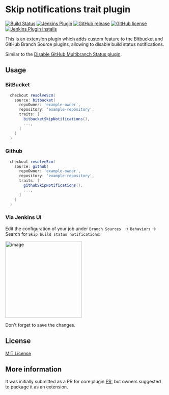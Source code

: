 # Skip notifications trait plugin

[![Build Status](https://ci.jenkins.io/job/Plugins/job/skip-notifications-trait-plugin/job/main/badge/icon)](https://ci.jenkins.io/job/Plugins/job/skip-notifications-trait-plugin/job/main/)
[![Jenkins Plugin](https://img.shields.io/jenkins/plugin/v/skip-notifications-trait.svg)](https://plugins.jenkins.io/skip-notifications-trait)
[![GitHub release](https://img.shields.io/github/release/jenkinsci/skip-notifications-trait-plugin.svg?label=changelog)](https://github.com/jenkinsci/skip-notifications-trait-plugin/releases/latest)
[![GitHub license](https://img.shields.io/github/license/jenkinsci/skip-notifications-trait-plugin)](https://github.com/jenkinsci/skip-notifications-trait-plugin/blob/main/LICENSE.md)
[![Jenkins Plugin Installs](https://img.shields.io/jenkins/plugin/i/skip-notifications-trait.svg?color=blue)](https://plugins.jenkins.io/skip-notifications-trait)

This is an extension plugin which adds custom feature to the Bitbucket and GitHub Branch Source plugins, allowing to disable build status notifications.

Similar to the [Disable GitHub Multibranch Status plugin](https://plugins.jenkins.io/disable-github-multibranch-status/).

## Usage

### BitBucket

```Groovy
  checkout resolveScm(
    source: bitbucket(
      repoOwner: 'example-owner',
      repository: 'example-repository',
      traits: [
        bitbucketSkipNotifications(),
        ...,
      ]
    )
  )
```

### Github

```Groovy
  checkout resolveScm(
    source: github(
      repoOwner: 'example-owner',
      repository: 'example-repository',
      traits: [
        githubSkipNotifications(),
        ...,
      ]
    )
  )
```

### Via Jenkins UI

Edit the configuration of your job under `Branch Sources ` → `Behaviors` → Search for `Skip build status notifications`:

<img width="240" alt="image" src="https://github.com/jenkinsci/skip-notifications-trait-plugin/assets/8419048/6f10c174-d5eb-45b4-add8-0e087e50d4cf">

Don't forget to save the changes.

## License

 [MIT License](./LICENSE.md)

## More information

It was initially submitted as a PR for core plugin [PR](https://github.com/jenkinsci/bitbucket-branch-source-plugin/pull/132), but owners suggested to package it as an extension.
